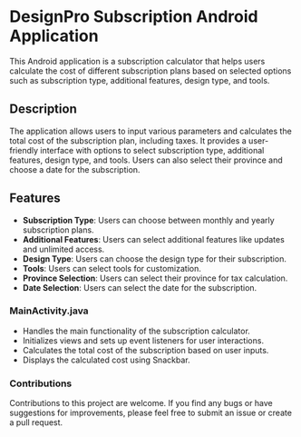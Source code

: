 # DesignPro Subscription Android Application

This Android application is a subscription calculator that helps users calculate the cost of different subscription plans based on selected options such as subscription type, additional features, design type, and tools.

## Description

The application allows users to input various parameters and calculates the total cost of the subscription plan, including taxes. It provides a user-friendly interface with options to select subscription type, additional features, design type, and tools. Users can also select their province and choose a date for the subscription.

## Features

- **Subscription Type**: Users can choose between monthly and yearly subscription plans.
- **Additional Features**: Users can select additional features like updates and unlimited access.
- **Design Type**: Users can choose the design type for their subscription.
- **Tools**: Users can select tools for customization.
- **Province Selection**: Users can select their province for tax calculation.
- **Date Selection**: Users can select the date for the subscription.

### MainActivity.java

- Handles the main functionality of the subscription calculator.
- Initializes views and sets up event listeners for user interactions.
- Calculates the total cost of the subscription based on user inputs.
- Displays the calculated cost using Snackbar.

### Contributions

Contributions to this project are welcome. If you find any bugs or have suggestions for improvements, 
please feel free to submit an issue or create a pull request.
